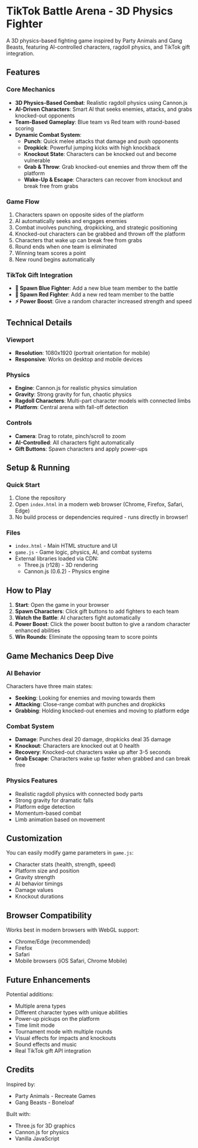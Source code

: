 # TikTok Battle Arena - 3D Physics Fighter

A 3D physics-based fighting game inspired by Party Animals and Gang Beasts, featuring AI-controlled characters, ragdoll physics, and TikTok gift integration.

## Features

### Core Mechanics
- **3D Physics-Based Combat**: Realistic ragdoll physics using Cannon.js
- **AI-Driven Characters**: Smart AI that seeks enemies, attacks, and grabs knocked-out opponents
- **Team-Based Gameplay**: Blue team vs Red team with round-based scoring
- **Dynamic Combat System**:
  - **Punch**: Quick melee attacks that damage and push opponents
  - **Dropkick**: Powerful jumping kicks with high knockback
  - **Knockout State**: Characters can be knocked out and become vulnerable
  - **Grab & Throw**: Grab knocked-out enemies and throw them off the platform
  - **Wake-Up & Escape**: Characters can recover from knockout and break free from grabs

### Game Flow
1. Characters spawn on opposite sides of the platform
2. AI automatically seeks and engages enemies
3. Combat involves punching, dropkicking, and strategic positioning
4. Knocked-out characters can be grabbed and thrown off the platform
5. Characters that wake up can break free from grabs
6. Round ends when one team is eliminated
7. Winning team scores a point
8. New round begins automatically

### TikTok Gift Integration
- **🎁 Spawn Blue Fighter**: Add a new blue team member to the battle
- **🎁 Spawn Red Fighter**: Add a new red team member to the battle
- **⚡ Power Boost**: Give a random character increased strength and speed

## Technical Details

### Viewport
- **Resolution**: 1080x1920 (portrait orientation for mobile)
- **Responsive**: Works on desktop and mobile devices

### Physics
- **Engine**: Cannon.js for realistic physics simulation
- **Gravity**: Strong gravity for fun, chaotic physics
- **Ragdoll Characters**: Multi-part character models with connected limbs
- **Platform**: Central arena with fall-off detection

### Controls
- **Camera**: Drag to rotate, pinch/scroll to zoom
- **AI-Controlled**: All characters fight automatically
- **Gift Buttons**: Spawn characters and apply power-ups

## Setup & Running

### Quick Start
1. Clone the repository
2. Open `index.html` in a modern web browser (Chrome, Firefox, Safari, Edge)
3. No build process or dependencies required - runs directly in browser!

### Files
- `index.html` - Main HTML structure and UI
- `game.js` - Game logic, physics, AI, and combat systems
- External libraries loaded via CDN:
  - Three.js (r128) - 3D rendering
  - Cannon.js (0.6.2) - Physics engine

## How to Play

1. **Start**: Open the game in your browser
2. **Spawn Characters**: Click gift buttons to add fighters to each team
3. **Watch the Battle**: AI characters fight automatically
4. **Power Boost**: Click the power boost button to give a random character enhanced abilities
5. **Win Rounds**: Eliminate the opposing team to score points

## Game Mechanics Deep Dive

### AI Behavior
Characters have three main states:
- **Seeking**: Looking for enemies and moving towards them
- **Attacking**: Close-range combat with punches and dropkicks
- **Grabbing**: Holding knocked-out enemies and moving to platform edge

### Combat System
- **Damage**: Punches deal 20 damage, dropkicks deal 35 damage
- **Knockout**: Characters are knocked out at 0 health
- **Recovery**: Knocked-out characters wake up after 3-5 seconds
- **Grab Escape**: Characters wake up faster when grabbed and can break free

### Physics Features
- Realistic ragdoll physics with connected body parts
- Strong gravity for dramatic falls
- Platform edge detection
- Momentum-based combat
- Limb animation based on movement

## Customization

You can easily modify game parameters in `game.js`:
- Character stats (health, strength, speed)
- Platform size and position
- Gravity strength
- AI behavior timings
- Damage values
- Knockout durations

## Browser Compatibility

Works best in modern browsers with WebGL support:
- Chrome/Edge (recommended)
- Firefox
- Safari
- Mobile browsers (iOS Safari, Chrome Mobile)

## Future Enhancements

Potential additions:
- Multiple arena types
- Different character types with unique abilities
- Power-up pickups on the platform
- Time limit mode
- Tournament mode with multiple rounds
- Visual effects for impacts and knockouts
- Sound effects and music
- Real TikTok gift API integration

## Credits

Inspired by:
- Party Animals - Recreate Games
- Gang Beasts - Boneloaf

Built with:
- Three.js for 3D graphics
- Cannon.js for physics
- Vanilla JavaScript